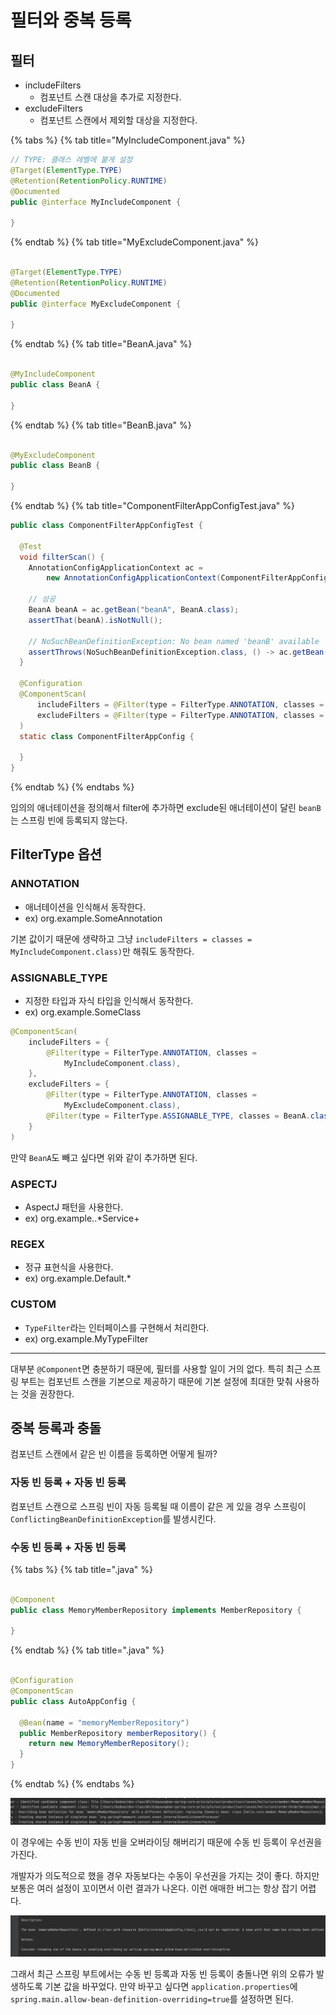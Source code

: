 # 필터와 중복 등록

## 필터

- includeFilters
    - 컴포넌트 스캔 대상을 추가로 지정한다.
- excludeFilters
    - 컴포넌트 스캔에서 제외할 대상을 지정한다.

{% tabs %} {% tab title="MyIncludeComponent.java" %}

```java
// TYPE: 클래스 레벨에 붙게 설정
@Target(ElementType.TYPE)
@Retention(RetentionPolicy.RUNTIME)
@Documented
public @interface MyIncludeComponent {

}
```

{% endtab %} {% tab title="MyExcludeComponent.java" %}

```java

@Target(ElementType.TYPE)
@Retention(RetentionPolicy.RUNTIME)
@Documented
public @interface MyExcludeComponent {

}
```

{% endtab %} {% tab title="BeanA.java" %}

```java

@MyIncludeComponent
public class BeanA {

}
```

{% endtab %} {% tab title="BeanB.java" %}

```java

@MyExcludeComponent
public class BeanB {

}
```

{% endtab %} {% tab title="ComponentFilterAppConfigTest.java" %}

```java
public class ComponentFilterAppConfigTest {

  @Test
  void filterScan() {
    AnnotationConfigApplicationContext ac =
        new AnnotationConfigApplicationContext(ComponentFilterAppConfig.class);

    // 성공
    BeanA beanA = ac.getBean("beanA", BeanA.class);
    assertThat(beanA).isNotNull();

    // NoSuchBeanDefinitionException: No bean named 'beanB' available
    assertThrows(NoSuchBeanDefinitionException.class, () -> ac.getBean("beanB", BeanB.class));
  }

  @Configuration
  @ComponentScan(
      includeFilters = @Filter(type = FilterType.ANNOTATION, classes = MyIncludeComponent.class),
      excludeFilters = @Filter(type = FilterType.ANNOTATION, classes = MyExcludeComponent.class)
  )
  static class ComponentFilterAppConfig {

  }
}
```

{% endtab %} {% endtabs %}

임의의 애너테이션을 정의해서 filter에 추가하면 exclude된 애너테이션이 달린 `beanB`는 스프링 빈에 등록되지 않는다.

## FilterType 옵션

### ANNOTATION

- 애너테이션을 인식해서 동작한다.
- ex) org.example.SomeAnnotation

기본 값이기 때문에 생략하고 그냥 `includeFilters = classes = MyIncludeComponent.class)`만 해줘도 동작한다.

### ASSIGNABLE_TYPE

- 지정한 타입과 자식 타입을 인식해서 동작한다.
- ex) org.example.SomeClass

```java
@ComponentScan(
    includeFilters = {
        @Filter(type = FilterType.ANNOTATION, classes =
            MyIncludeComponent.class),
    },
    excludeFilters = {
        @Filter(type = FilterType.ANNOTATION, classes =
            MyExcludeComponent.class),
        @Filter(type = FilterType.ASSIGNABLE_TYPE, classes = BeanA.class)
    }
)
```

만약 `BeanA`도 빼고 싶다면 위와 같이 추가하면 된다.

### ASPECTJ

- AspectJ 패턴을 사용한다.
- ex) org.example..*Service+

### REGEX

- 정규 표현식을 사용한다.
- ex) org\.example\.Default.*

### CUSTOM

- `TypeFilter`라는 인터페이스를 구현해서 처리한다.
- ex) org.example.MyTypeFilter

--- 

대부분 `@Component`면 충분하기 때문에, 필터를 사용할 일이 거의 없다. 특히 최근 스프링 부트는 컴포넌트 스캔을 기본으로 제공하기 때문에 기본 설정에 최대한 맞춰
사용하는 것을 권장한다.

## 중복 등록과 충돌

컴포넌트 스캔에서 같은 빈 이름을 등록하면 어떻게 될까?

### 자동 빈 등록 + 자동 빈 등록

컴포넌트 스캔으로 스프링 빈이 자동 등록될 때 이름이 같은 게 있을 경우 스프링이 `ConflictingBeanDefinitionException`를 발생시킨다.

### 수동 빈 등록 + 자동 빈 등록

{% tabs %} {% tab title=".java" %}

```java

@Component
public class MemoryMemberRepository implements MemberRepository {

}
```

{% endtab %} {% tab title=".java" %}

```java

@Configuration
@ComponentScan
public class AutoAppConfig {

  @Bean(name = "memoryMemberRepository")
  public MemberRepository memberRepository() {
    return new MemoryMemberRepository();
  }
}
```

{% endtab %} {% endtabs %}

![](../../.gitbook/assets/kimyounghan-spring-core-principle/06/screenshot%202021-04-11%20오후%206.02.33.png)

이 경우에는 수동 빈이 자동 빈을 오버라이딩 해버리기 때문에 수동 빈 등록이 우선권을 가진다.

개발자가 의도적으로 했을 경우 자동보다는 수동이 우선권을 가지는 것이 좋다. 하지만 보통은 여러 설정이 꼬이면서 이런 결과가 나온다. 이런 애매한 버그는 항상 잡기 어렵다. 

![](../../.gitbook/assets/kimyounghan-spring-core-principle/06/screenshot%202021-04-11%20오후%206.06.33.png)

그래서 최근 스프링 부트에서는 수동 빈 등록과 자동 빈 등록이 충돌나면 위의 오류가 발생하도록 기본 값을 바꾸었다. 만약 바꾸고 싶다면 `application.properties`에 `spring.main.allow-bean-definition-overriding=true`를 설정하면 된다.